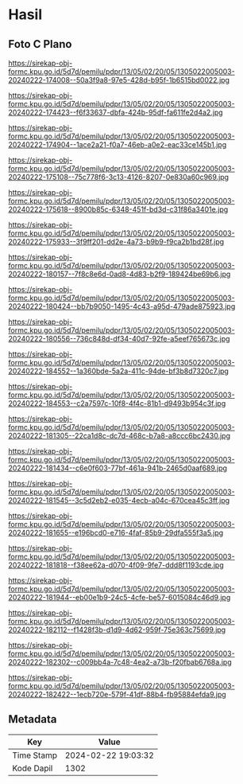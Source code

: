 # Hasil

## Foto C Plano

https://sirekap-obj-formc.kpu.go.id/5d7d/pemilu/pdpr/13/05/02/20/05/1305022005003-20240222-174008--50a3f9a8-97e5-428d-b95f-1b6515bd0022.jpg

https://sirekap-obj-formc.kpu.go.id/5d7d/pemilu/pdpr/13/05/02/20/05/1305022005003-20240222-174423--f6f33637-dbfa-424b-95df-fa611fe2d4a2.jpg

https://sirekap-obj-formc.kpu.go.id/5d7d/pemilu/pdpr/13/05/02/20/05/1305022005003-20240222-174904--1ace2a21-f0a7-46eb-a0e2-eac33ce145b1.jpg

https://sirekap-obj-formc.kpu.go.id/5d7d/pemilu/pdpr/13/05/02/20/05/1305022005003-20240222-175108--75c778f6-3c13-4126-8207-0e830a60c969.jpg

https://sirekap-obj-formc.kpu.go.id/5d7d/pemilu/pdpr/13/05/02/20/05/1305022005003-20240222-175618--8900b85c-6348-451f-bd3d-c31f86a3401e.jpg

https://sirekap-obj-formc.kpu.go.id/5d7d/pemilu/pdpr/13/05/02/20/05/1305022005003-20240222-175933--3f9ff201-dd2e-4a73-b9b9-f9ca2b1bd28f.jpg

https://sirekap-obj-formc.kpu.go.id/5d7d/pemilu/pdpr/13/05/02/20/05/1305022005003-20240222-180157--7f8c8e6d-0ad8-4d83-b2f9-189424be69b6.jpg

https://sirekap-obj-formc.kpu.go.id/5d7d/pemilu/pdpr/13/05/02/20/05/1305022005003-20240222-180424--bb7b9050-1495-4c43-a95d-479ade875923.jpg

https://sirekap-obj-formc.kpu.go.id/5d7d/pemilu/pdpr/13/05/02/20/05/1305022005003-20240222-180556--736c848d-df34-40d7-92fe-a5eef765673c.jpg

https://sirekap-obj-formc.kpu.go.id/5d7d/pemilu/pdpr/13/05/02/20/05/1305022005003-20240222-184552--1a360bde-5a2a-411c-94de-bf3b8d7320c7.jpg

https://sirekap-obj-formc.kpu.go.id/5d7d/pemilu/pdpr/13/05/02/20/05/1305022005003-20240222-184553--c2a7597c-10f8-4f4c-81b1-d9493b954c3f.jpg

https://sirekap-obj-formc.kpu.go.id/5d7d/pemilu/pdpr/13/05/02/20/05/1305022005003-20240222-181305--22ca1d8c-dc7d-468c-b7a8-a8ccc6bc2430.jpg

https://sirekap-obj-formc.kpu.go.id/5d7d/pemilu/pdpr/13/05/02/20/05/1305022005003-20240222-181434--c6e0f603-77bf-461a-941b-2465d0aaf689.jpg

https://sirekap-obj-formc.kpu.go.id/5d7d/pemilu/pdpr/13/05/02/20/05/1305022005003-20240222-181545--3c5d2eb2-e035-4ecb-a04c-670cea45c3ff.jpg

https://sirekap-obj-formc.kpu.go.id/5d7d/pemilu/pdpr/13/05/02/20/05/1305022005003-20240222-181655--e196bcd0-e716-4faf-85b9-29dfa555f3a5.jpg

https://sirekap-obj-formc.kpu.go.id/5d7d/pemilu/pdpr/13/05/02/20/05/1305022005003-20240222-181818--f38ee62a-d070-4f09-9fe7-ddd8f1193cde.jpg

https://sirekap-obj-formc.kpu.go.id/5d7d/pemilu/pdpr/13/05/02/20/05/1305022005003-20240222-181944--eb00e1b9-24c5-4cfe-be57-6015084c46d9.jpg

https://sirekap-obj-formc.kpu.go.id/5d7d/pemilu/pdpr/13/05/02/20/05/1305022005003-20240222-182112--f1428f3b-d1d9-4d62-959f-75e363c75699.jpg

https://sirekap-obj-formc.kpu.go.id/5d7d/pemilu/pdpr/13/05/02/20/05/1305022005003-20240222-182302--c009bb4a-7c48-4ea2-a73b-f20fbab6768a.jpg

https://sirekap-obj-formc.kpu.go.id/5d7d/pemilu/pdpr/13/05/02/20/05/1305022005003-20240222-182422--1ecb720e-579f-41df-88b4-fb95884efda9.jpg


## Metadata

| Key        | Value               |
| ---------- | ------------------- |
| Time Stamp | 2024-02-22 19:03:32 |
| Kode Dapil | 1302                |



